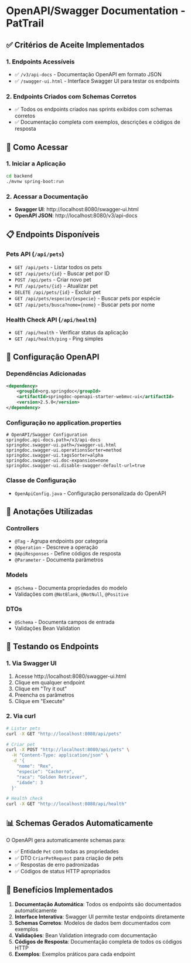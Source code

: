 # OpenAPI/Swagger Documentation - PatTrail

## ✅ Critérios de Aceite Implementados

### 1. Endpoints Acessíveis
- ✅ `/v3/api-docs` - Documentação OpenAPI em formato JSON
- ✅ `/swagger-ui.html` - Interface Swagger UI para testar os endpoints

### 2. Endpoints Criados com Schemas Corretos
- ✅ Todos os endpoints criados nas sprints exibidos com schemas corretos
- ✅ Documentação completa com exemplos, descrições e códigos de resposta

## 🚀 Como Acessar

### 1. Iniciar a Aplicação
```bash
cd backend
./mvnw spring-boot:run
```

### 2. Acessar a Documentação
- **Swagger UI**: http://localhost:8080/swagger-ui.html
- **OpenAPI JSON**: http://localhost:8080/v3/api-docs

## 📋 Endpoints Disponíveis

### Pets API (`/api/pets`)
- `GET /api/pets` - Listar todos os pets
- `GET /api/pets/{id}` - Buscar pet por ID
- `POST /api/pets` - Criar novo pet
- `PUT /api/pets/{id}` - Atualizar pet
- `DELETE /api/pets/{id}` - Excluir pet
- `GET /api/pets/especie/{especie}` - Buscar pets por espécie
- `GET /api/pets/busca?nome={nome}` - Buscar pets por nome

### Health Check API (`/api/health`)
- `GET /api/health` - Verificar status da aplicação
- `GET /api/health/ping` - Ping simples

## 🔧 Configuração OpenAPI

### Dependências Adicionadas
```xml
<dependency>
    <groupId>org.springdoc</groupId>
    <artifactId>springdoc-openapi-starter-webmvc-ui</artifactId>
    <version>2.5.0</version>
</dependency>
```

### Configuração no application.properties
```properties
# OpenAPI/Swagger Configuration
springdoc.api-docs.path=/v3/api-docs
springdoc.swagger-ui.path=/swagger-ui.html
springdoc.swagger-ui.operationsSorter=method
springdoc.swagger-ui.tagsSorter=alpha
springdoc.swagger-ui.doc-expansion=none
springdoc.swagger-ui.disable-swagger-default-url=true
```

### Classe de Configuração
- `OpenApiConfig.java` - Configuração personalizada do OpenAPI

## 📝 Anotações Utilizadas

### Controllers
- `@Tag` - Agrupa endpoints por categoria
- `@Operation` - Descreve a operação
- `@ApiResponses` - Define códigos de resposta
- `@Parameter` - Documenta parâmetros

### Models
- `@Schema` - Documenta propriedades do modelo
- Validações com `@NotBlank`, `@NotNull`, `@Positive`

### DTOs
- `@Schema` - Documenta campos de entrada
- Validações Bean Validation

## 🧪 Testando os Endpoints

### 1. Via Swagger UI
1. Acesse http://localhost:8080/swagger-ui.html
2. Clique em qualquer endpoint
3. Clique em "Try it out"
4. Preencha os parâmetros
5. Clique em "Execute"

### 2. Via curl
```bash
# Listar pets
curl -X GET "http://localhost:8080/api/pets"

# Criar pet
curl -X POST "http://localhost:8080/api/pets" \
  -H "Content-Type: application/json" \
  -d '{
    "nome": "Rex",
    "especie": "Cachorro",
    "raca": "Golden Retriever",
    "idade": 3
  }'

# Health check
curl -X GET "http://localhost:8080/api/health"
```

## 📊 Schemas Gerados Automaticamente

O OpenAPI gera automaticamente schemas para:
- ✅ Entidade `Pet` com todas as propriedades
- ✅ DTO `CriarPetRequest` para criação de pets
- ✅ Respostas de erro padronizadas
- ✅ Códigos de status HTTP apropriados

## 🎯 Benefícios Implementados

1. **Documentação Automática**: Todos os endpoints são documentados automaticamente
2. **Interface Interativa**: Swagger UI permite testar endpoints diretamente
3. **Schemas Corretos**: Modelos de dados bem documentados com exemplos
4. **Validações**: Bean Validation integrado com documentação
5. **Códigos de Resposta**: Documentação completa de todos os códigos HTTP
6. **Exemplos**: Exemplos práticos para cada endpoint
